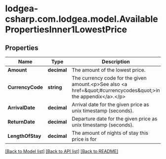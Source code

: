 
# lodgea-csharp.com.lodgea.model.AvailablePropertiesInner1LowestPrice

## Properties

Name | Type | Description | Notes
------------ | ------------- | ------------- | -------------
**Amount** | **decimal** | The amount of the lowest price. | 
**CurrencyCode** | **string** | The currency code for the given amount.&lt;p&gt;See also &lt;a href&#x3D;\&quot;#currencycodes\&quot;&gt;in the appendix&lt;/a&gt;.&lt;/p&gt; | 
**ArrivalDate** | **decimal** | Arrival date for the given price as unix timestamp (seconds). | 
**ReturnDate** | **decimal** | Departure date for the given price as unix timestamp (seconds). | 
**LengthOfStay** | **decimal** | The amount of nights of stay this price is for | 

[[Back to Model list]](../README.md#documentation-for-models)
[[Back to API list]](../README.md#documentation-for-api-endpoints)
[[Back to README]](../README.md)

